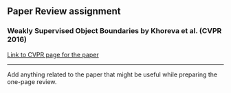 ## Paper Review assignment

### Weakly Supervised Object Boundaries by Khoreva et al. (CVPR 2016)
[Link to CVPR page for the paper](http://www.cv-foundation.org/openaccess/content_cvpr_2016/html/Khoreva_Weakly_Supervised_Object_CVPR_2016_paper.html)

--------

Add anything related to the paper that might be useful while preparing the one-page review.
